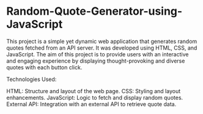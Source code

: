 # Random-Quote-Generator-using-JavaScript
This project is a simple yet dynamic web application that generates random quotes fetched from an API server. It was developed using HTML, CSS, and JavaScript. The aim of this project is to provide users with an interactive and engaging experience by displaying thought-provoking and diverse quotes with each button click. 

Technologies Used:

HTML: Structure and layout of the web page.
CSS: Styling and layout enhancements.
JavaScript: Logic to fetch and display random quotes.
External API: Integration with an external API to retrieve quote data.
